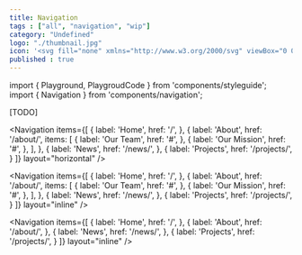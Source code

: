 ```yaml
---
title: Navigation
tags : ["all", "navigation", "wip"]
category: "Undefined"
logo: "./thumbnail.jpg"
icon: '<svg fill="none" xmlns="http://www.w3.org/2000/svg" viewBox="0 0 260 180"><rect x="10" y="68" width="240" height="44" fill="var(--color-contrast-lower)"></rect><rect x="51" y="87" width="32" height="6" fill="var(--color-contrast-high)"></rect><rect x="45" y="110" width="44" height="2" fill="var(--color-primary)"></rect><rect x="93" y="87" width="32" height="6" fill="var(--color-contrast-medium)"></rect><rect x="135" y="87" width="32" height="6" fill="var(--color-contrast-medium)"></rect><rect x="177" y="87" width="32" height="6" fill="var(--color-contrast-medium)"></rect></svg>'
published : true
---
```

import { Playground, PlaygroudCode } from 'components/styleguide';
import { Navigation } from 'components/navigation';

[TODO]

<Navigation items={[
    {
        label: 'Home',
        href: '/',
    },
    {
        label: 'About',
        href: '/about/',
        items: [
            {
                label: 'Our Team',
                href: '#',
            },
            {
                label: 'Our Mission',
                href: '#',
            },
        ],
    },
    {
        label: 'News',
        href: '/news/',
    },
    {
        label: 'Projects',
        href: '/projects/',
    }
]} layout="horizontal" />

<Navigation items={[
    {
        label: 'Home',
        href: '/',
    },
    {
        label: 'About',
        href: '/about/',
        items: [
            {
                label: 'Our Team',
                href: '#',
            },
            {
                label: 'Our Mission',
                href: '#',
            },
        ],
    },
    {
        label: 'News',
        href: '/news/',
    },
    {
        label: 'Projects',
        href: '/projects/',
    }
]} layout="inline" />

<Navigation items={[
    {
        label: 'Home',
        href: '/',
    },
    {
        label: 'About',
        href: '/about/',
    },
    {
        label: 'News',
        href: '/news/',
    },
    {
        label: 'Projects',
        href: '/projects/',
    }
]} layout="inline" />
